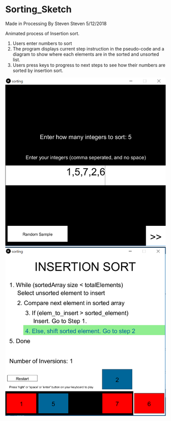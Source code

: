 # Sorting_Sketch

Made in Processing
By Steven Steven
5/12/2018

Animated process of Insertion sort.
1. Users enter numbers to sort
2. The program displays current step instruction in the pseudo-code and a diagram to show where each elements are in the sorted and unsorted list.
3. Users press keys to progress to next steps to see how their numbers are sorted by insertion sort.

![init page](https://github.com/steven-steven/Sorting_Sketch/blob/master/Capture.PNG)
![init page](https://github.com/steven-steven/Sorting_Sketch/blob/master/Capture2.PNG)

